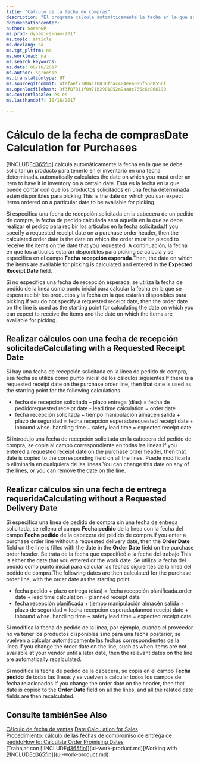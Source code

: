 ```yaml
---
title: "Cálculo de la fecha de compras"
description: "El programa calcula automáticamente la fecha en la que se debe solicitar un producto para tenerlo en el inventario en una fecha determinada. Esta es la fecha en la que puede contar con que los productos solicitados en una fecha determinada estén disponibles para picking."
documentationcenter: 
author: SorenGP
ms.prod: dynamics-nav-2017
ms.topic: article
ms.devlang: na
ms.tgt_pltfrm: na
ms.workload: na
ms.search.keywords: 
ms.date: 08/10/2017
ms.author: sgroespe
ms.translationtype: HT
ms.sourcegitcommit: 4fefaef7380ac10836fcac404eea006f55d8556f
ms.openlocfilehash: 3f3f87311f0971b2901852a9aa0c766c6c806190
ms.contentlocale: es-es
ms.lasthandoff: 10/16/2017

---
```

# <a name="date-calculation-for-purchases"></a><span data-ttu-id="1df8e-104">Cálculo de la fecha de compras</span><span class="sxs-lookup"><span data-stu-id="1df8e-104">Date Calculation for Purchases</span></span>
[!INCLUDE[d365fin](includes/d365fin_md.md)]<span data-ttu-id="1df8e-105"> calcula automáticamente la fecha en la que se debe solicitar un producto para tenerlo en el inventario en una fecha determinada.</span><span class="sxs-lookup"><span data-stu-id="1df8e-105"> automatically calculates the date on which you must order an item to have it in inventory on a certain date.</span></span> <span data-ttu-id="1df8e-106">Esta es la fecha en la que puede contar con que los productos solicitados en una fecha determinada estén disponibles para picking.</span><span class="sxs-lookup"><span data-stu-id="1df8e-106">This is the date on which you can expect items ordered on a particular date to be available for picking.</span></span>  

<span data-ttu-id="1df8e-107">Si especifica una fecha de recepción solicitada en la cabecera de un pedido de compra, la fecha de pedido calculada será aquella en la que se debe realizar el pedido para recibir los artículos en la fecha solicitada.</span><span class="sxs-lookup"><span data-stu-id="1df8e-107">If you specify a requested receipt date on a purchase order header, then the calculated order date is the date on which the order must be placed to receive the items on the date that you requested.</span></span> <span data-ttu-id="1df8e-108">A continuación, la fecha en que los artículos estarán disponibles para picking se calcula y se especifica en el campo **Fecha recepción esperada**.</span><span class="sxs-lookup"><span data-stu-id="1df8e-108">Then, the date on which the items are available for picking is calculated and entered in the **Expected Receipt Date** field.</span></span>  

<span data-ttu-id="1df8e-109">Si no especifica una fecha de recepción esperada, se utiliza la fecha de pedido de la línea como punto inicial para calcular la fecha en la que se espera recibir los productos y la fecha en la que estarán disponibles para picking.</span><span class="sxs-lookup"><span data-stu-id="1df8e-109">If you do not specify a requested receipt date, then the order date on the line is used as the starting point for calculating the date on which you can expect to receive the items and the date on which the items are available for picking.</span></span>  

## <a name="calculating-with-a-requested-receipt-date"></a><span data-ttu-id="1df8e-110">Realizar cálculos con una fecha de recepción solicitada</span><span class="sxs-lookup"><span data-stu-id="1df8e-110">Calculating with a Requested Receipt Date</span></span>  
<span data-ttu-id="1df8e-111">Si hay una fecha de recepción solicitada en la línea de pedido de compra, esa fecha se utiliza como punto inicial de los cálculos siguientes.</span><span class="sxs-lookup"><span data-stu-id="1df8e-111">If there is a requested receipt date on the purchase order line, then that date is used as the starting point for the following calculations.</span></span>  

- <span data-ttu-id="1df8e-112">fecha de recepción solicitada – plazo entrega (días) = fecha de pedido</span><span class="sxs-lookup"><span data-stu-id="1df8e-112">requested receipt date - lead time calculation = order date</span></span>  
- <span data-ttu-id="1df8e-113">fecha recepción solicitada + tiempo manipulación almacén salida + plazo de seguridad = fecha recepción esperada</span><span class="sxs-lookup"><span data-stu-id="1df8e-113">requested receipt date + inbound whse. handling time + safety lead time = expected receipt date</span></span>  

<span data-ttu-id="1df8e-114">Si introdujo una fecha de recepción solicitada en la cabecera del pedido de compra, se copia al campo correspondiente en todas las líneas.</span><span class="sxs-lookup"><span data-stu-id="1df8e-114">If you entered a requested receipt date on the purchase order header, then that date is copied to the corresponding field on all the lines.</span></span> <span data-ttu-id="1df8e-115">Puede modificarla o eliminarla en cualquiera de las líneas.</span><span class="sxs-lookup"><span data-stu-id="1df8e-115">You can change this date on any of the lines, or you can remove the date on the line.</span></span>  

## <a name="calculating-without-a-requested-delivery-date"></a><span data-ttu-id="1df8e-116">Realizar cálculos sin una fecha de entrega requerida</span><span class="sxs-lookup"><span data-stu-id="1df8e-116">Calculating without a Requested Delivery Date</span></span>  
<span data-ttu-id="1df8e-117">Si especifica una línea de pedido de compra sin una fecha de entrega solicitada, se rellena el campo **Fecha pedido** de la línea con la fecha del campo **Fecha pedido** de la cabecera del pedido de compra.</span><span class="sxs-lookup"><span data-stu-id="1df8e-117">If you enter a purchase order line without a requested delivery date, then the **Order Date** field on the line is filled with the date in the **Order Date** field on the purchase order header.</span></span> <span data-ttu-id="1df8e-118">Se trata de la fecha que especificó o la fecha del trabajo.</span><span class="sxs-lookup"><span data-stu-id="1df8e-118">This is either the date that you entered or the work date.</span></span> <span data-ttu-id="1df8e-119">Se utiliza la fecha del pedido como punto inicial para calcular las fechas siguientes de la línea del pedido de compra.</span><span class="sxs-lookup"><span data-stu-id="1df8e-119">The following dates are then calculated for the purchase order line, with the order date as the starting point.</span></span>  

- <span data-ttu-id="1df8e-120">fecha pedido + plazo entrega (días) = fecha recepción planificada.</span><span class="sxs-lookup"><span data-stu-id="1df8e-120">order date + lead time calculation = planned receipt date</span></span>  
- <span data-ttu-id="1df8e-121">fecha recepción planificada + tiempo manipulación almacén salida + plazo de seguridad = fecha recepción esperada</span><span class="sxs-lookup"><span data-stu-id="1df8e-121">planned receipt date + inbound whse. handling time + safety lead time = expected receipt date</span></span>  

<span data-ttu-id="1df8e-122">Si modifica la fecha de pedido de la línea, por ejemplo, cuando el proveedor no va tener los productos disponibles sino para una fecha posterior, se vuelven a calcular automáticamente las fechas correspondientes de la línea.</span><span class="sxs-lookup"><span data-stu-id="1df8e-122">If you change the order date on the line, such as when items are not available at your vendor until a later date, then the relevant dates on the line are automatically recalculated.</span></span>  

<span data-ttu-id="1df8e-123">Si modifica la fecha de pedido de la cabecera, se copia en el campo **Fecha pedido** de todas las líneas y se vuelven a calcular todos los campos de fecha relacionados.</span><span class="sxs-lookup"><span data-stu-id="1df8e-123">If you change the order date on the header, then that date is copied to the **Order Date** field on all the lines, and all the related date fields are then recalculated.</span></span>  

## <a name="see-also"></a><span data-ttu-id="1df8e-124">Consulte también</span><span class="sxs-lookup"><span data-stu-id="1df8e-124">See Also</span></span>  
 <span data-ttu-id="1df8e-125">[Cálculo de fecha de ventas](sales-date-calculation-for-sales.md) </span><span class="sxs-lookup"><span data-stu-id="1df8e-125">[Date Calculation for Sales](sales-date-calculation-for-sales.md) </span></span>  
 [<span data-ttu-id="1df8e-126">Procedimiento: cálculo de las fechas de compromiso de entrega de pedido</span><span class="sxs-lookup"><span data-stu-id="1df8e-126">How to: Calculate Order Promising Dates</span></span>](sales-how-to-calculate-order-promising-dates.md)  
 <span data-ttu-id="1df8e-127">[Trabajar con [!INCLUDE[d365fin](includes/d365fin_md.md)]](ui-work-product.md)</span><span class="sxs-lookup"><span data-stu-id="1df8e-127">[Working with [!INCLUDE[d365fin](includes/d365fin_md.md)]](ui-work-product.md)</span></span>


